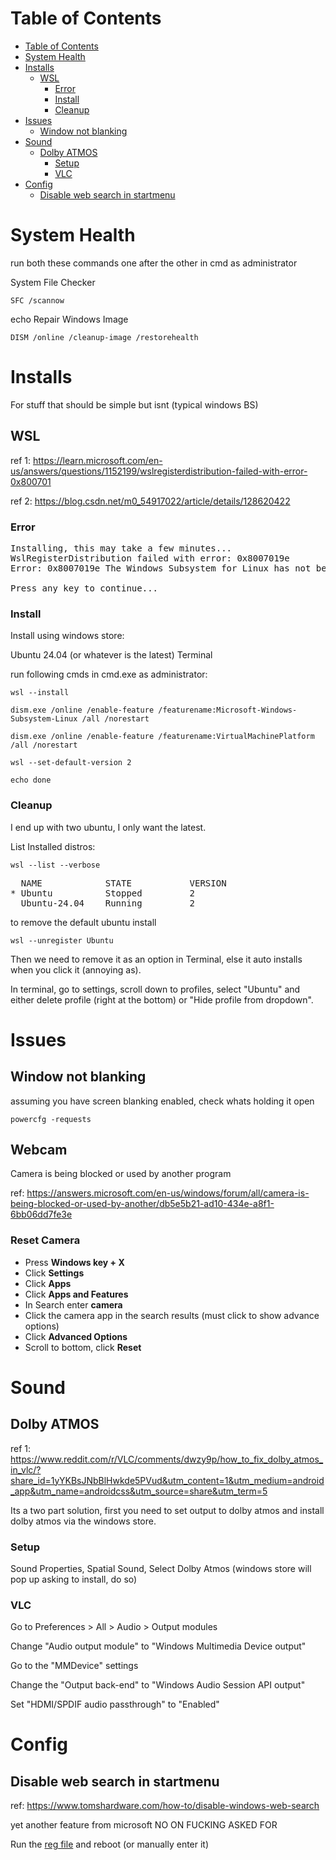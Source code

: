
Table of Contents
=================

* [Table of Contents](#table-of-contents)
* [System Health](#system-health)
* [Installs](#installs)
   * [WSL](#wsl)
      * [Error](#error)
      * [Install](#install)
      * [Cleanup](#cleanup)
* [Issues](#issues)
   * [Window not blanking](#window-not-blanking)
* [Sound](#sound)
   * [Dolby ATMOS](#dolby-atmos)
      * [Setup](#setup)
      * [VLC](#vlc)
* [Config](#config)
   * [Disable web search in startmenu](#disable-web-search-in-startmenu)

# System Health

run both these commands one after the other in cmd as administrator

System File Checker
```
SFC /scannow
```

echo Repair Windows Image
```
DISM /online /cleanup-image /restorehealth
```

# Installs

For stuff that should be simple but isnt (typical windows BS)

## WSL

ref 1: https://learn.microsoft.com/en-us/answers/questions/1152199/wslregisterdistribution-failed-with-error-0x800701

ref 2: https://blog.csdn.net/m0_54917022/article/details/128620422

### Error

<pre>
Installing, this may take a few minutes...
WslRegisterDistribution failed with error: 0x8007019e
Error: 0x8007019e The Windows Subsystem for Linux has not been enabled.

Press any key to continue...
</pre>

### Install

Install using windows store:

Ubuntu 24.04 (or whatever is the latest)
Terminal

run following cmds in cmd.exe as administrator:

```
wsl --install

dism.exe /online /enable-feature /featurename:Microsoft-Windows-Subsystem-Linux /all /norestart

dism.exe /online /enable-feature /featurename:VirtualMachinePlatform /all /norestart

wsl --set-default-version 2

echo done
```

### Cleanup

I end up with two ubuntu, I only want the latest.

List Installed distros:


```
wsl --list --verbose
```

<pre>
  NAME            STATE           VERSION
* Ubuntu          Stopped         2
  Ubuntu-24.04    Running         2
</pre>

to remove the default ubuntu install

```
wsl --unregister Ubuntu
```

Then we need to remove it as an option in Terminal, else it auto installs when you click it (annoying as).

In terminal, go to settings, scroll down to profiles, select "Ubuntu" and either delete profile (right at the bottom) or "Hide profile from dropdown".

# Issues

## Window not blanking

assuming you have screen blanking enabled, check whats holding it open

```
powercfg -requests
```

## Webcam

Camera is being blocked or used by another program

ref: https://answers.microsoft.com/en-us/windows/forum/all/camera-is-being-blocked-or-used-by-another/db5e5b21-ad10-434e-a8f1-6bb06dd7fe3e

### Reset Camera

- Press **Windows key + X**
- Click **Settings**
- Click **Apps**
- Click **Apps and Features**
- In Search enter **camera**
- Click the camera app in the search results (must click to show advance options)
- Click **Advanced Options**
- Scroll to bottom, click **Reset**

# Sound

## Dolby ATMOS

ref 1: https://www.reddit.com/r/VLC/comments/dwzy9p/how_to_fix_dolby_atmos_in_vlc/?share_id=1yYKBsJNbBlHwkde5PVud&utm_content=1&utm_medium=android_app&utm_name=androidcss&utm_source=share&utm_term=5


Its a two part solution, first you need to set output to dolby atmos and install dolby atmos via the windows store.

### Setup

Sound Properties, Spatial Sound, Select Dolby Atmos (windows store will pop up asking to install, do so)


### VLC

Go to Preferences > All > Audio > Output modules

Change "Audio output module" to "Windows Multimedia Device output"

Go to the "MMDevice" settings

Change the "Output back-end" to "Windows Audio Session API output"

Set "HDMI/SPDIF audio passthrough" to "Enabled"

# Config

## Disable web search in startmenu

ref: https://www.tomshardware.com/how-to/disable-windows-web-search

yet another feature from microsoft NO ON FUCKING ASKED FOR

Run the [reg file](regfixes/DisableSearchBoxSuggestions.reg) and reboot (or manually enter it)

